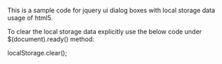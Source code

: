 This is a sample code for jquery ui dialog boxes with local storage data usage
of html5.

To clear the local storage data explicitly use the below code under
$(document).ready() method:

localStorage.clear();


